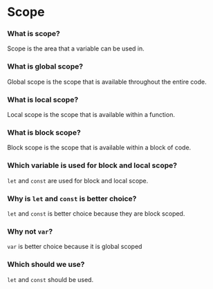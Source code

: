 # Scope

### What is scope?
Scope is the area that a variable can be used in.

### What is global scope?
Global scope is the scope that is available throughout the entire code.

### What is local scope?
Local scope is the scope that is available within a function.

### What is block scope?
Block scope is the scope that is available within a block of code.

### Which variable is used for block and local scope?
`let` and `const` are used for block and local scope.

### Why is `let` and `const` is better choice?
`let` and `const` is better choice because they are block scoped.

### Why not `var`?
`var` is better choice because it is global scoped

### Which should we use?
`let` and `const` should be used.

